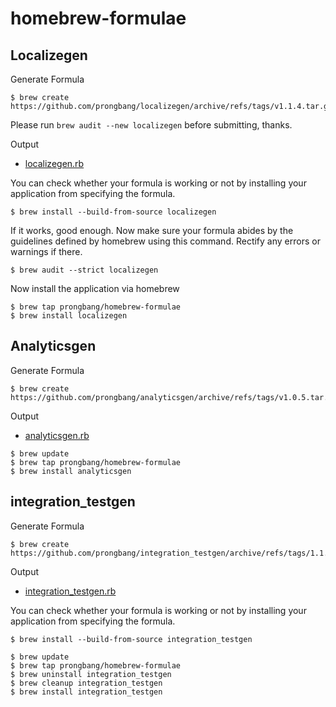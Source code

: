 # homebrew-formulae

## Localizegen

Generate Formula

```shell
$ brew create https://github.com/prongbang/localizegen/archive/refs/tags/v1.1.4.tar.gz
```

Please run `brew audit --new localizegen` before submitting, thanks.

Output

- [localizegen.rb](https://github.com/prongbang/homebrew-formulae/blob/master/localizegen.rb)

You can check whether your formula is working or not by installing your application from specifying the formula.

```shell
$ brew install --build-from-source localizegen
```

If it works, good enough. Now make sure your formula abides by the guidelines defined by homebrew using this command. Rectify any errors or warnings if there.

```shell
$ brew audit --strict localizegen
```

Now install the application via homebrew

```shell
$ brew tap prongbang/homebrew-formulae
$ brew install localizegen
```

## Analyticsgen

Generate Formula

```shell
$ brew create https://github.com/prongbang/analyticsgen/archive/refs/tags/v1.0.5.tar.gz
```

Output

- [analyticsgen.rb](https://github.com/prongbang/homebrew-formulae/blob/master/analyticsgen.rb)

```shell
$ brew update
$ brew tap prongbang/homebrew-formulae
$ brew install analyticsgen
```


## integration_testgen

Generate Formula

```shell
$ brew create https://github.com/prongbang/integration_testgen/archive/refs/tags/1.1.0.tar.gz
```

Output

- [integration_testgen.rb](https://github.com/prongbang/homebrew-formulae/blob/master/integration_testgen.rb)

You can check whether your formula is working or not by installing your application from specifying the formula.

```shell
$ brew install --build-from-source integration_testgen
```

```shell
$ brew update
$ brew tap prongbang/homebrew-formulae
$ brew uninstall integration_testgen
$ brew cleanup integration_testgen
$ brew install integration_testgen
```